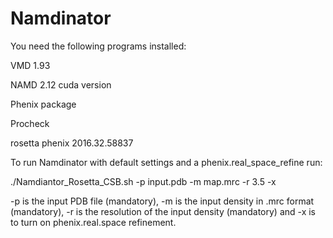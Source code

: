 # Namdinator

You need the following programs installed:

VMD 1.93

NAMD 2.12 cuda version

Phenix package

Procheck

rosetta phenix 2016.32.58837 


To run Namdinator with default settings and a phenix.real_space_refine run:

./Namdiantor_Rosetta_CSB.sh -p input.pdb -m map.mrc -r 3.5 -x

-p is the input PDB file (mandatory), -m is the input density in .mrc format (mandatory), -r is the resolution of the input density (mandatory) and -x is to turn on phenix.real.space refinement.



